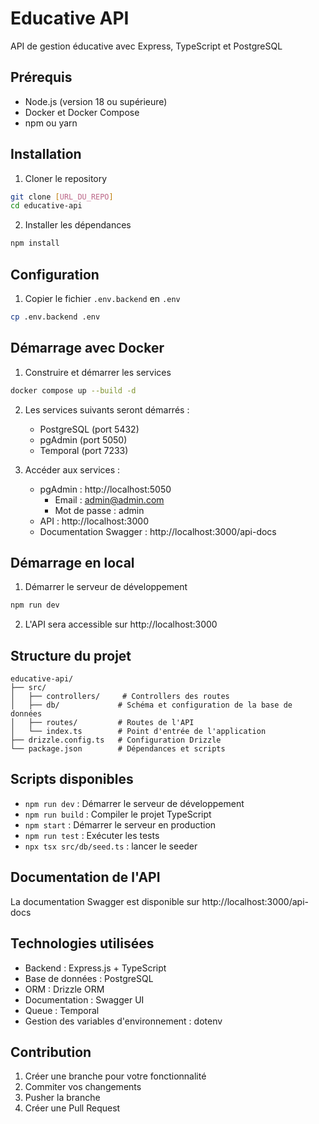 # Educative API

API de gestion éducative avec Express, TypeScript et PostgreSQL

## Prérequis

- Node.js (version 18 ou supérieure)
- Docker et Docker Compose
- npm ou yarn

## Installation

1. Cloner le repository

```bash
git clone [URL_DU_REPO]
cd educative-api
```

2. Installer les dépendances

```bash
npm install
```

## Configuration

1. Copier le fichier `.env.backend` en `.env`

```bash
cp .env.backend .env

```

## Démarrage avec Docker

1. Construire et démarrer les services

```bash
docker compose up --build -d
```

2. Les services suivants seront démarrés :

   - PostgreSQL (port 5432)
   - pgAdmin (port 5050)
   - Temporal (port 7233)
3. Accéder aux services :

   - pgAdmin : http://localhost:5050
     - Email : admin@admin.com
     - Mot de passe : admin
   - API : http://localhost:3000
   - Documentation Swagger : http://localhost:3000/api-docs

## Démarrage en local

1. Démarrer le serveur de développement

```bash
npm run dev
```

2. L'API sera accessible sur http://localhost:3000

## Structure du projet

```
educative-api/
├── src/
│   ├── controllers/     # Controllers des routes
│   ├── db/             # Schéma et configuration de la base de données
│   ├── routes/         # Routes de l'API
│   └── index.ts        # Point d'entrée de l'application
├── drizzle.config.ts   # Configuration Drizzle
└── package.json        # Dépendances et scripts
```

## Scripts disponibles

- `npm run dev` : Démarrer le serveur de développement
- `npm run build` : Compiler le projet TypeScript
- `npm start` : Démarrer le serveur en production
- `npm run test` : Exécuter les tests
- `npx tsx src/db/seed.ts` : lancer le seeder

## Documentation de l'API

La documentation Swagger est disponible sur http://localhost:3000/api-docs

## Technologies utilisées

- Backend : Express.js + TypeScript
- Base de données : PostgreSQL
- ORM : Drizzle ORM
- Documentation : Swagger UI
- Queue : Temporal
- Gestion des variables d'environnement : dotenv

## Contribution

1. Créer une branche pour votre fonctionnalité
2. Commiter vos changements
3. Pusher la branche
4. Créer une Pull Request

